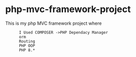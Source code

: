 # php-mvc-framework-project


This is my php MVC framework project where 

          I Used COMPOSER ->PHP Dependacy Manager
          orm
          Routing 
          PHP OOP 
          PHP 8.*
